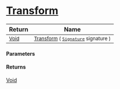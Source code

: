 # [Transform](./Scale-100663855.md)



| Return | Name | 
| --- | --- | 
| <sub>[Void](https://docs.microsoft.com/en-us/dotnet/api/System.Void)</sub>| <sub>[Transform](./Scale-100663855.md) ( [`Signature`](./../../../../Signature.md) signature )</sub>| <br>


#### Parameters

#### Returns
[Void](https://docs.microsoft.com/en-us/dotnet/api/System.Void)